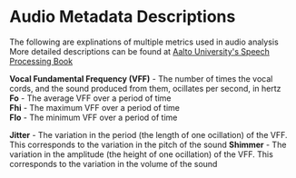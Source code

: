 # Audio Metadata Descriptions

The following are explinations of multiple metrics used in audio analysis
More detailed descriptions can be found at [Aalto University's Speech Processing Book](https://speechprocessingbook.aalto.fi/Representations/Representations.html)

**Vocal Fundamental Frequency (VFF)** - The number of times the vocal cords, and the sound produced from them, ocillates per second, in hertz  
**Fo** - The average VFF over a period of time  
**Fhi** - The maximum VFF over a period of time  
**Flo** - The minimum VFF over a period of time  

**Jitter** - The variation in the period (the length of one ocillation) of the VFF. This corresponds to the variation in the pitch of the sound
**Shimmer** - The variation in the amplitude (the height of one ocillation) of the VFF. This corresponds to the variation in the volume of the sound


